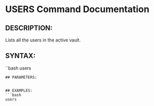 # USERS Command Documentation

## DESCRIPTION:
Lists all the users in the active vault.

## SYNTAX:
``bash
users
```
## PARAMETERS:


## EXAMPLES:
```bash
users
```
